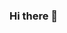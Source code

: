### Hi there 👋

<!--
**ChaitanyaPunaati/Chaitanyapunaati** is a ✨ _special_ ✨ repository because its `README.md` (this file) appears on your GitHub profile.

Here are some ideas to get you started:

- 🔭 I was working as Cyber Security Analyst at HCL Technologies Ltd.,
- 🌱 I’m currently doing Master in Computer Science
- 👯 I’m looking to collaborate on JAVA,Web apps, Cyber Security
- 🤔 I’m looking for help to get advanced in JAVA, Web apps, Cyber Security
- 💬 Ask me about Cyber Security
- 📫 How to reach me: chaitupunati97@gmail.com
- 😄 Pronouns: She
-->
